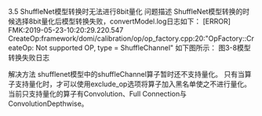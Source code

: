 3.5 ShuffleNet模型转换时无法进行8bit量化
问题描述
ShuffleNet模型转换的时候选择8bit量化后模型转换失败，convertModel.log日志如下：
[ERROR] FMK:2019-05-23-10:20:29.220.547 CreateOp:framework/domi/calibration/op/op_factory.cpp:20:"OpFactory::CreateOp: Not supported OP, type = ShuffleChannel"
如下图所示：
图3-8模型转换失败日志


解决方法
shufflenet模型中的shuffleChannel算子暂时还不支持量化。
只有当算子支持量化时，才可以使用exclude_op选项将算子加入黑名单使之不进行量化。
当前只支持量化的算子有Convolution、Full Connection与ConvolutionDepthwise。

